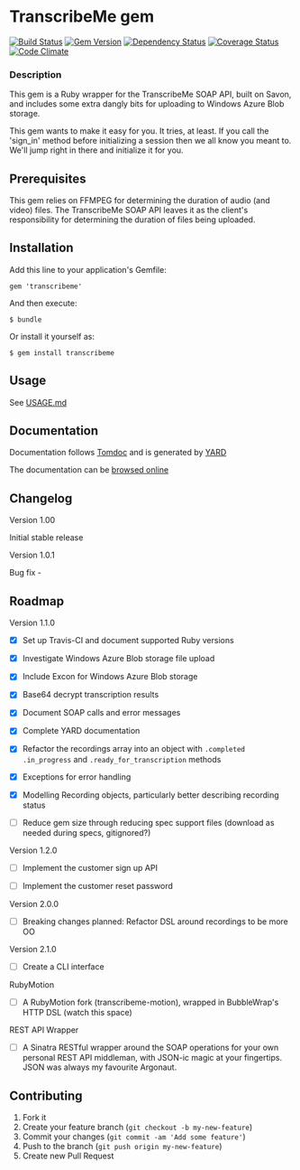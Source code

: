 # TranscribeMe gem
[![Build Status](https://travis-ci.org/tuttinator/transcribeme.png?branch=master)](https://travis-ci.org/tuttinator/transcribeme)
[![Gem Version](https://badge.fury.io/rb/transcribeme.png)](http://badge.fury.io/rb/transcribeme)
[![Dependency Status](https://gemnasium.com/tuttinator/transcribeme.png)](https://gemnasium.com/tuttinator/transcribeme)
[![Coverage Status](https://coveralls.io/repos/tuttinator/transcribeme/badge.png)](https://coveralls.io/r/tuttinator/transcribeme)
[![Code Climate](https://codeclimate.com/github/tuttinator/transcribeme.png)](https://codeclimate.com/github/tuttinator/transcribeme)


### Description

This gem is a Ruby wrapper for the TranscribeMe SOAP API, built on Savon, and includes some extra dangly bits for uploading to Windows Azure Blob storage.

This gem wants to make it easy for you. It tries, at least. If you call the 'sign_in' method before initializing a session then we all know you meant to. We'll jump right in there and initialize it for you.

## Prerequisites

This gem relies on FFMPEG for determining the duration of audio (and video) files. The TranscribeMe SOAP API leaves it as the client's responsibility for determining the duration of files being uploaded.

## Installation

Add this line to your application's Gemfile:

    gem 'transcribeme'

And then execute:

    $ bundle

Or install it yourself as:

    $ gem install transcribeme

## Usage

See [USAGE.md](USAGE.md)

## Documentation

Documentation follows [Tomdoc](http://tomdoc.org) and is generated by [YARD](http://yardoc.org)

The documentation can be [browsed online](http://rubydoc.info/github/tuttinator/transcribeme/master/frames)

## Changelog

Version 1.00

Initial stable release

Version 1.0.1

Bug fix - 

## Roadmap

Version 1.1.0


- [x] Set up Travis-CI and document supported Ruby versions

- [x] Investigate Windows Azure Blob storage file upload

- [x] Include Excon for Windows Azure Blob storage

- [x] Base64 decrypt transcription results

- [x] Document SOAP calls and error messages

- [x] Complete YARD documentation

- [x] Refactor the recordings array into an object with `.completed` `.in_progress` and `.ready_for_transcription` methods

- [x] Exceptions for error handling

- [x] Modelling Recording objects, particularly better describing recording status

- [ ] Reduce gem size through reducing spec support files (download as needed during specs, gitignored?)


Version 1.2.0


- [ ] Implement the customer sign up API

- [ ] Implement the customer reset password


Version 2.0.0

- [ ] Breaking changes planned: Refactor DSL around recordings to be more OO 


Version 2.1.0

- [ ] Create a CLI interface



RubyMotion

- [ ] A RubyMotion fork (transcribeme-motion), wrapped in BubbleWrap's HTTP DSL (watch this space)

REST API Wrapper

- [ ] A Sinatra RESTful wrapper around the SOAP operations for your own personal REST API middleman, with JSON-ic magic at your fingertips. JSON was always my favourite Argonaut.

## Contributing

1. Fork it
2. Create your feature branch (`git checkout -b my-new-feature`)
3. Commit your changes (`git commit -am 'Add some feature'`)
4. Push to the branch (`git push origin my-new-feature`)
5. Create new Pull Request


